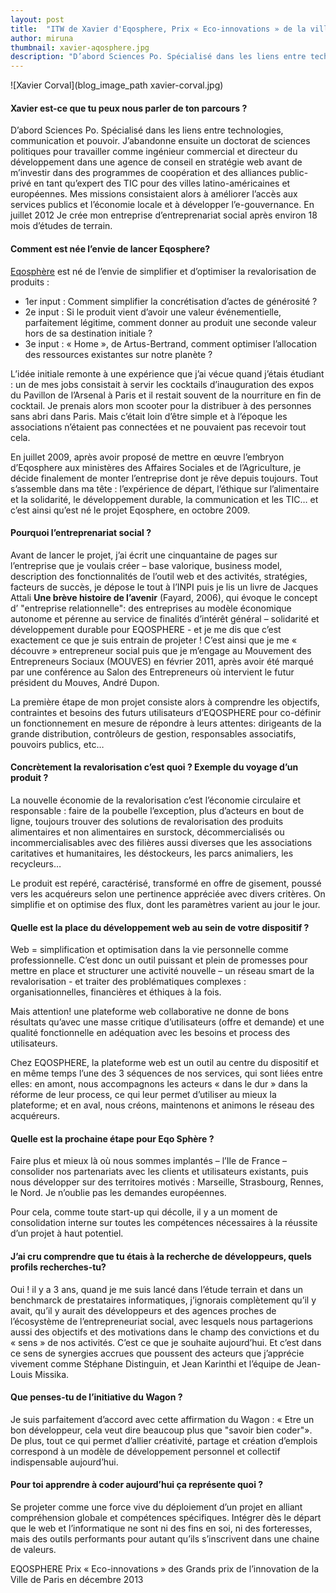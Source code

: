 ```yaml
---
layout: post
title:  "ITW de Xavier d'Eqosphere, Prix « Eco-innovations » de la ville de Paris"
author: miruna
thumbnail: xavier-aqosphere.jpg
description: "D’abord Sciences Po. Spécialisé dans les liens entre technologies, communication et pouvoir. J’abandonne  ensuite un doctorat de sciences politiques pour travailler comme ingénieur commercial et directeur du développement dans une agence de conseil en stratégie web avant de m’investir dans des programmes de coopération et des alliances public-privé en tant qu’expert des TIC pour des villes latino-américaines et européennes. Mes missions consistaient alors à améliorer l’accès aux services publics et l’économie locale et à développer l’e-gouvernance. En juillet 2012 Je crée mon entreprise d’entreprenariat social après environ 18 mois d’études de terrain."
---
```


![Xavier Corval](blog_image_path xavier-corval.jpg)

#### Xavier est-ce que tu peux nous parler de ton parcours ?

D’abord Sciences Po. Spécialisé dans les liens entre technologies, communication et pouvoir. J’abandonne  ensuite un doctorat de sciences politiques pour travailler comme ingénieur commercial et directeur du développement dans une agence de conseil en stratégie web avant de m’investir dans des programmes de coopération et des alliances public-privé en tant qu’expert des TIC pour des villes latino-américaines et européennes. Mes missions consistaient alors à améliorer l’accès aux services publics et l’économie locale et à développer l’e-gouvernance. En juillet 2012 Je crée mon entreprise d’entreprenariat social après environ 18 mois d’études de terrain.

#### Comment est née l’envie de lancer Eqosphere?

[Eqosphère](http://eqosphere.com/) est né de l’envie de simplifier et d’optimiser la revalorisation de produits :

- 1er input : Comment simplifier la concrétisation d’actes de générosité ?
- 2e input : Si le produit vient d’avoir une valeur événementielle, parfaitement légitime, comment donner au produit une seconde valeur hors de sa destination initiale ?
- 3e input : « Home », de Artus-Bertrand, comment optimiser l’allocation des ressources existantes sur notre planète ?

L’idée initiale remonte à une expérience que j’ai vécue quand j’étais étudiant : un de mes jobs consistait à servir les cocktails d’inauguration des expos du Pavillon de l’Arsenal à Paris et il restait souvent de la nourriture en fin de cocktail. Je prenais alors mon scooter pour la distribuer à des personnes sans abri dans Paris. Mais c’était loin d’être simple et à l’époque les associations n’étaient pas connectées et ne pouvaient pas recevoir tout cela.


En juillet 2009, après avoir proposé de mettre en œuvre l’embryon d’Eqosphere aux ministères des Affaires Sociales et de l’Agriculture,  je décide finalement de monter l’entreprise dont je rêve depuis toujours. Tout s’assemble dans ma tête : l’expérience de départ, l’éthique sur l’alimentaire et la solidarité, le développement durable, la communication et les TIC… et c’est ainsi qu’est né le projet Eqosphere, en octobre 2009.


#### Pourquoi l’entreprenariat social ?

Avant de lancer le projet, j’ai écrit une cinquantaine de pages sur l’entreprise que je voulais créer – base valorique, business model, description des fonctionnalités de l’outil web et des activités, stratégies, facteurs de succès, je dépose le tout à l’INPI puis je lis un livre de Jacques Attali **Une brève histoire de l’avenir** (Fayard, 2006),  qui évoque le concept d’ "entreprise relationnelle": des entreprises au modèle économique autonome et pérenne au service de finalités d’intérêt général – solidarité et développement durable pour EQOSPHERE -   et je me dis que c’est exactement ce que je suis entrain de projeter !  C’est ainsi que je me « découvre » entrepreneur social puis que je m’engage au Mouvement des Entrepreneurs Sociaux (MOUVES) en février 2011, après avoir été marqué par une conférence au Salon des Entrepreneurs où intervient le futur président du Mouves, André Dupon.

La première étape de mon projet consiste alors à comprendre les objectifs, contraintes et besoins  des futurs utilisateurs d’EQOSPHERE pour co-définir un fonctionnement en mesure de répondre à leurs attentes: dirigeants de la grande distribution, contrôleurs de gestion, responsables associatifs, pouvoirs publics, etc…


#### Concrètement la revalorisation c’est quoi ? Exemple du voyage d’un produit ?

La nouvelle économie de la revalorisation c’est l’économie circulaire et responsable : faire de la poubelle l’exception, plus d’acteurs en bout de ligne, toujours trouver des solutions de revalorisation des produits alimentaires et non alimentaires en surstock, décommercialisés ou incommercialisables avec des filières aussi diverses que les associations caritatives et humanitaires, les déstockeurs, les parcs animaliers, les recycleurs…

Le produit est repéré, caractérisé, transformé en offre de gisement, poussé vers les acquéreurs selon une pertinence appréciée avec divers critères. On simplifie et on optimise des flux, dont les paramètres varient au jour le jour.



#### Quelle est la place du développement web au sein de votre dispositif ?

Web = simplification et optimisation dans la vie personnelle comme professionnelle. C’est donc un outil puissant et plein de promesses pour mettre en place et structurer une activité nouvelle – un réseau smart de la revalorisation - et traiter des problématiques complexes : organisationnelles, financières et éthiques à la fois.

Mais attention! une plateforme web collaborative ne donne de bons résultats qu’avec une masse critique d’utilisateurs (offre et demande) et une qualité fonctionnelle en adéquation avec les besoins et process des utilisateurs.

Chez EQOSPHERE, la plateforme web est un outil au centre du dispositif et en même temps l’une des 3 séquences de nos services, qui sont liées entre elles: en amont, nous accompagnons les acteurs « dans le dur » dans la réforme de leur process, ce qui leur permet d’utiliser au mieux la plateforme; et en aval, nous créons, maintenons et animons le réseau des acquéreurs.


#### Quelle est la prochaine étape pour Eqo Sphère ?

Faire plus et mieux là où nous sommes implantés – l’Ile de France – consolider nos partenariats avec les clients et utilisateurs existants, puis nous développer sur des territoires motivés : Marseille, Strasbourg, Rennes, le Nord. Je n’oublie pas les demandes européennes.

Pour cela, comme toute start-up qui décolle, il y a un moment de consolidation interne sur toutes les compétences nécessaires à la réussite d’un projet à haut potentiel.


#### J’ai cru comprendre que tu étais à la recherche de développeurs, quels profils recherches-tu?

Oui ! il y a 3 ans, quand je me suis lancé dans l’étude terrain et dans un benchmarck de prestataires informatiques, j’ignorais complètement qu’il y avait, qu’il y aurait des développeurs et des agences proches de l’écosystème de l’entrepreneuriat social, avec lesquels nous partagerions aussi des objectifs et des motivations dans le champ des convictions et du « sens » de nos activités. C’est ce que je souhaite aujourd’hui. Et c’est dans ce sens de synergies accrues que poussent des acteurs que j’apprécie vivement comme Stéphane Distinguin, et Jean Karinthi et l’équipe de Jean-Louis Missika.


#### Que penses-tu de l’initiative du Wagon ?

Je suis parfaitement d’accord avec cette affirmation du Wagon : « Etre un bon développeur, cela veut dire beaucoup plus que "savoir bien coder"». De plus, tout ce qui permet d’allier créativité, partage et création d’emplois correspond à un modèle de développement personnel et collectif indispensable aujourd’hui.


#### Pour toi apprendre à coder aujourd’hui ça représente quoi ?

Se projeter comme une force vive du déploiement d’un projet en alliant compréhension globale et compétences spécifiques. Intégrer dès le départ que le web et l’informatique ne sont ni des fins en soi, ni des forteresses, mais des outils performants pour autant qu’ils s’inscrivent dans une chaine de valeurs.

EQOSPHERE Prix « Eco-innovations » des Grands prix de l’innovation de la Ville de Paris en décembre 2013

